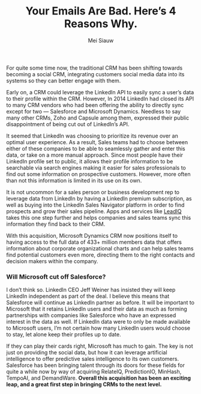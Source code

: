 ﻿---
title: Your Emails Are Bad. Here’s 4 Reasons Why.
description:
coverImage: 
publishDate: Jun 18, 2018

author: Mei Siauw
authorProfile: Mei is CEO of LeadIQ
authorImage: 
---

For quite some time now, the traditional CRM has been shifting towards becoming a social CRM, integrating customers social media data into its systems so they can better engage with them.

Early on, a CRM could leverage the LinkedIn API to easily sync a user’s data to their profile within the CRM. However, In 2014 LinkedIn had closed its API to many CRM vendors who had been offering the ability to directly sync except for two — Salesforce and Microsoft Dynamics. Needless to say many other CRMs, Zoho and Capsule among them, expressed their public disappointment of being cut out of LinkedIn’s API.

It seemed that LinkedIn was choosing to prioritize its revenue over an optimal user experience. As a result, Sales teams had to choose between either of these companies to be able to seamlessly gather and enter this data, or take on a more manual approach. Since most people have their LinkedIn profile set to public, it allows their profile information to be searchable via search engines making it easier for sales professionals to find out some information on prospective customers. However, more often than not this information is limited in its use on its own.

It is not uncommon for a sales person or business development rep to leverage data from LinkedIn by having a LinkedIn premium subscription, as well as buying into the LinkedIn Sales Navigator platform in order to find prospects and grow their sales pipeline. Apps and services like [LeadIQ](https://leadiq.io/) takes this one step further and helps companies and sales teams sync this information they find back to their CRM.

With this acquisition, Microsoft Dynamics CRM now positions itself to having access to the full data of 433+ million members data that offers information about corporate organizational charts and can help sales teams find potential customers even more, directing them to the right contacts and decision makers within the company.

### Will Microsoft cut off Salesforce?

I don’t think so. LinkedIn CEO Jeff Weiner has insisted they will keep LinkedIn independent as part of the deal. I believe this means that Salesforce will continue as LinkedIn partner as before. It will be important to Microsoft that it retains LinkedIn users and their data as much as forming partnerships with companies like Salesforce who have an expressed interest in the data as well. If LinkedIn data were to only be made available to Microsoft users, I’m not certain how many LinkedIn users would choose to stay, let alone keep their profiles up to date.

If they can play their cards right, Microsoft has much to gain. The key is not just on providing the social data, but how it can leverage artificial intelligence to offer predictive sales intelligence to its own customers. Salesforce has been bringing talent through its doors for these fields for quite a while now by way of acquiring RelateIQ, PredictionIO, MinHash, TempoAI, and DemandWare. **Overall this acquisition has been an exciting leap, and a great first step in bringing CRMs to the next level.**